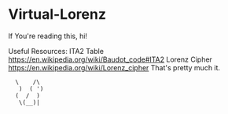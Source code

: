 # Virtual-Lorenz
If You're reading this, hi!

Useful Resources:
ITA2 Table
https://en.wikipedia.org/wiki/Baudot_code#ITA2
Lorenz Cipher
https://en.wikipedia.org/wiki/Lorenz_cipher
That's pretty much it.


      \    /\
       )  ( ')
      (  /  )
       \(__)|
